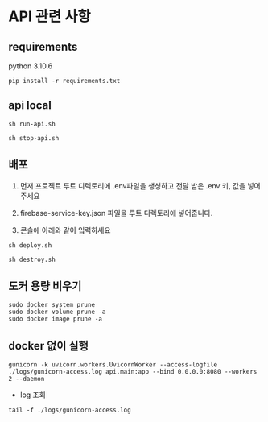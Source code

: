 # API 관련 사항

## requirements

python 3.10.6

```console
pip install -r requirements.txt
```

## api local

```console
sh run-api.sh
```

```console
sh stop-api.sh
```

## 배포

1. 먼저 프로젝트 루트 디렉토리에 .env파일을 생성하고 전달 받은 .env 키, 값을 넣어주세요

2. firebase-service-key.json 파일을 루트 디렉토리에 넣어줍니다.

3. 콘솔에 아래와 같이 입력하세요

```console
sh deploy.sh
```

```console
sh destroy.sh
```

## 도커 용량 비우기

```console
sudo docker system prune
sudo docker volume prune -a
sudo docker image prune -a
```

## docker 없이 실행

```console
gunicorn -k uvicorn.workers.UvicornWorker --access-logfile ./logs/gunicorn-access.log api.main:app --bind 0.0.0.0:8080 --workers 2 --daemon
```

* log 조회

```console
tail -f ./logs/gunicorn-access.log
```
